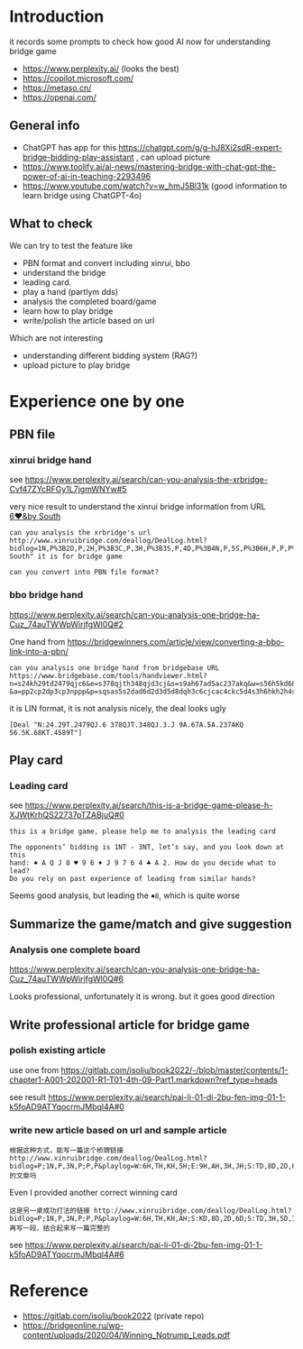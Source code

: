 # Introduction

it records some prompts to check how good AI now for understanding bridge game

* https://www.perplexity.ai/ (looks the best)
* https://copilot.microsoft.com/
* https://metaso.cn/
* https://openai.com/

## General info

* ChatGPT has app for this https://chatgpt.com/g/g-hJ8Xi2sdR-expert-bridge-bidding-play-assistant , can upload picture
* https://www.toolify.ai/ai-news/mastering-bridge-with-chat-gpt-the-power-of-ai-in-teaching-2293496
* https://www.youtube.com/watch?v=w_hmJ5Bl31k (good information to learn bridge using ChatGPT-4o)

## What to check
We can try to test the feature like

* PBN format and convert including xinrui, bbo
* understand the bridge
* leading card.
* play a hand (partlym dds)
* analysis the completed board/game
* learn how to play bridge
* write/polish the article based on url
  
Which are not interesting

* understanding different bidding system (RAG?)
* upload picture to play bridge

# Experience one by one

## PBN file
### xinrui bridge hand

see https://www.perplexity.ai/search/can-you-analysis-the-xrbridge-Cvf47ZYcRFGy1L7jgmWNYw#5

very nice result to understand the xinrui bridge information from URL [6♥&by South](http://www.xinruibridge.com/deallog/DealLog.html?bidlog=1N,P%3B2D,P,2H,P%3B3C,P,3H,P%3B3S,P,4D,P%3B4N,P,5S,P%3B6H,P,P,P%3B&playlog=E:QC,AC,4C,3C%3BS:QD,6D,3D,5D%3BS:4H,5H,AH,3H%3BN:AD,2D,8S,7D%3BN:KD,9D,KS,TD%3BN:6C,JD,8C,JC%3BW:2C,QH,8D,5C%3BN:2H,7H,KH,3S%3BS:TC,KC,TH,JH%3BE:&deal=QT54.AQT2.AK3.63%20J96.J73.J98542.Q%20K8.K9864.Q.AT985%20A732.5.T76.KJ742&vul=None&dealer=N&contract=6H&declarer=N&wintrick=11&score=-50&str=%E4%B8%AA%E4%BA%BA%E8%B5%9B%20%E7%AC%AC2%E8%BD%AE%20%E7%89%8C%E5%8F%B7%201/8&dealid=1019693014&pbnid=309530839&deal=J96.J73.J98542.Q&K8.K9864.Q.AT984&A732.5.T76.KJ752&QT54.AQT2.AK3.63)

```
can you analysis the xrbridge's url http://www.xinruibridge.com/deallog/DealLog.html?bidlog=1N,P%3B2D,P,2H,P%3B3C,P,3H,P%3B3S,P,4D,P%3B4N,P,5S,P%3B6H,P,P,P%3B&playlog=E:QC,AC,4C,3C%3BS:QD,6D,3D,5D%3BS:4H,5H,AH,3H%3BN:AD,2D,8S,7D%3BN:KD,9D,KS,TD%3BN:6C,JD,8C,JC%3BW:2C,QH,8D,5C%3BN:2H,7H,KH,3S%3BS:TC,KC,TH,JH%3BE:&deal=QT54.AQT2.AK3.63%20J96.J73.J98542.Q%20K8.K9864.Q.AT985%20A732.5.T76.KJ742&vul=None&dealer=N&contract=6H&declarer=N&wintrick=11&score=-50&str=%E4%B8%AA%E4%BA%BA%E8%B5%9B%20%E7%AC%AC2%E8%BD%AE%20%E7%89%8C%E5%8F%B7%201/8&dealid=1019693014&pbnid=309530839&deal=J96.J73.J98542.Q&K8.K9864.Q.AT984&A732.5.T76.KJ752&QT54.AQT2.AK3.63|ul="6♥&by South" it is for bridge game
```

```
can you convert into PBN file format?
```

### bbo bridge hand

https://www.perplexity.ai/search/can-you-analysis-one-bridge-ha-Cuz_74auTWWpWirjfgWl0Q#2

One hand from https://bridgewinners.com/article/view/converting-a-bbo-link-into-a-pbn/

````
can you analysis one bridge hand from bridgebase URL https://www.bridgebase.com/tools/handviewer.html?n=s24kh29td2479qjc6&e=s378qjth348qjd3cj&s=s9ah67ad5ac237akq&w=s56h5kd68ktc4589t&b=1&d=n&v=-&a=pp2cp2dp3cp3nppp&p=sqsas5s2dad6d2d3d5d8dqh3c6cjcac4ckc5d4s3h6hkh2h4s6sks7s9h9hjhah5cqc8s4s8c7c9hth8ctd7stc2dkd9hqc3dtdjsjh7
````

it is LIN format, it is not analysis nicely, the deal looks ugly

`[Deal "N:24.29T.2479QJ.6 378QJT.348QJ.3.J 9A.67A.5A.237AKQ 56.5K.68KT.4589T"]
`

## Play card
### Leading card

see https://www.perplexity.ai/search/this-is-a-bridge-game-please-h-XJWtKrhQS22737pTZABjuQ#0

````
this is a bridge game, please help me to analysis the leading card

The opponents’ bidding is 1NT - 3NT, let’s say, and you look down at this
hand: ♠ A Q J 8 ♥ 9 6 ♦ J 9 7 6 4 ♣ A 2. How do you decide what to lead?
Do you rely on past experience of leading from similar hands?
````

Seems good analysis, but leading the `♠8`, which is quite worse

## Summarize the game/match and give suggestion

### Analysis one complete board

https://www.perplexity.ai/search/can-you-analysis-one-bridge-ha-Cuz_74auTWWpWirjfgWl0Q#6

Looks professional, unfortunately it is wrong. but it goes good direction

## Write professional article for bridge game

### polish existing article

use one from https://gitlab.com/isoliu/book2022/-/blob/master/contents/1-chapter1-A001-202001-R1-T01-4th-09-Part1.markdown?ref_type=heads 

see result https://www.perplexity.ai/search/pai-li-01-di-2bu-fen-img-01-1-k5foAD9ATYqocrmJMbql4A#0

### write new article based on url and sample article

````
根据这种方式，能写一篇这个桥牌链接 http://www.xinruibridge.com/deallog/DealLog.html?bidlog=P;1N,P,3N,P;P,P&playlog=W:6H,TH,KH,5H;E:9H,AH,3H,JH;S:TD,8D,2D,6D;S:KD,QH,5D,3D;S:7D,4C,JD,4D;N:QD,9D,2C,8S;N:AD,3S,5S,6S;N:KC,6C,3C,8C;N:2S,4S,KS,AS;W:8H,9C,2H,5C;W:7H,TS,9S,7C;W:4H,TC,7S,JS;W:JC,QS,QC,AC;&deal=9743.K92.9643.Q6%20KJ5.A5.KT7.A7532%20A86.Q87643.8.J84%20QT2.JT.AQJ52.KT9&vul=None&dealer=E&contract=3N&declarer=S&wintrick=8&score=-50&str=%E5%9B%A2%E4%BD%93%E8%B5%9B%20%E7%AC%AC10%E8%BD%AE%20%E7%89%8C%E5%8F%B7%2014/16&dealid=794018966&pbnid=221536004 的文章吗
````

Even I provided another correct winning card

```
这是另一桌成功打法的链接 http://www.xinruibridge.com/deallog/DealLog.html?bidlog=P;1N,P,3N,P;P,P&playlog=W:6H,TH,KH,AH;S:KD,8D,2D,6D;S:TD,3H,5D,3D;S:7D,4C,JD,4D;N:QD,9D,2C,8S;N:AD,3S,3C,6S;N:9C,6C,AC,JC;S:5S,AS,TS,4S;W:QH,JH,9H,5H;W:8H,2S,2H,5C;W:7H,TC,9S,JS;W:4H,QS,7S,7C;W:8C,KC,QC,KS;&deal=9743.K92.9643.Q6%20KJ5.A5.KT7.A7532%20A86.Q87643.8.J84%20QT2.JT.AQJ52.KT9&vul=None&dealer=E&contract=3N&declarer=S&wintrick=8&score=-50&str=%E5%9B%A2%E4%BD%93%E8%B5%9B%20%E7%AC%AC10%E8%BD%AE%20%E7%89%8C%E5%8F%B7%2014/16&dealid=793822798&pbnid=221536004 再写一段，结合起来写一篇完整的
```

see https://www.perplexity.ai/search/pai-li-01-di-2bu-fen-img-01-1-k5foAD9ATYqocrmJMbql4A#6

# Reference

* https://gitlab.com/isoliu/book2022 (private repo)
* https://bridgeonline.ru/wp-content/uploads/2020/04/Winning_Notrump_Leads.pdf
